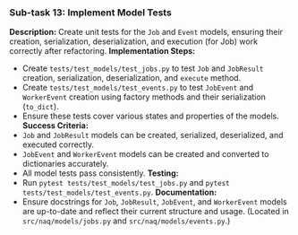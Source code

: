 ### Sub-task 13: Implement Model Tests
**Description:** Create unit tests for the `Job` and `Event` models, ensuring their creation, serialization, deserialization, and execution (for Job) work correctly after refactoring.
**Implementation Steps:**
- Create `tests/test_models/test_jobs.py` to test `Job` and `JobResult` creation, serialization, deserialization, and `execute` method.
- Create `tests/test_models/test_events.py` to test `JobEvent` and `WorkerEvent` creation using factory methods and their serialization (`to_dict`).
- Ensure these tests cover various states and properties of the models.
**Success Criteria:**
- `Job` and `JobResult` models can be created, serialized, deserialized, and executed correctly.
- `JobEvent` and `WorkerEvent` models can be created and converted to dictionaries accurately.
- All model tests pass consistently.
**Testing:**
- Run `pytest tests/test_models/test_jobs.py` and `pytest tests/test_models/test_events.py`.
**Documentation:**
- Ensure docstrings for `Job`, `JobResult`, `JobEvent`, and `WorkerEvent` models are up-to-date and reflect their current structure and usage. (Located in `src/naq/models/jobs.py` and `src/naq/models/events.py`.)